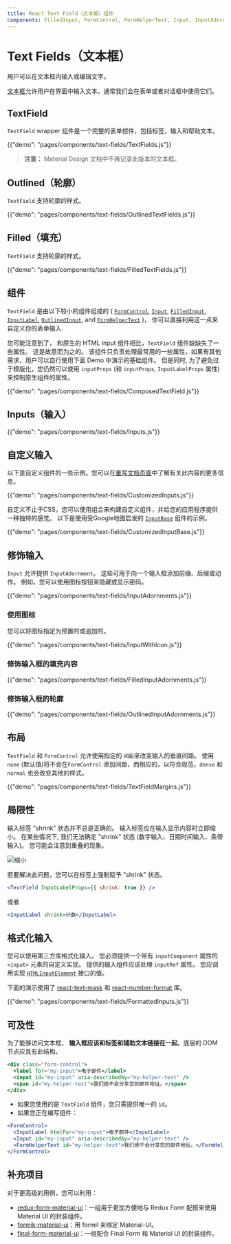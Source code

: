 ```yaml
---
title: React Text Field（文本框）组件
components: FilledInput, FormControl, FormHelperText, Input, InputAdornment, InputBase, InputLabel, OutlinedInput, TextField
---
```


# Text Fields（文本框）

<p class="description">用户可以在文本框内输入或编辑文字。</p>

[文本框](https://material.io/design/components/text-fields.html)允许用户在界面中输入文本。通常我们会在表单或者对话框中使用它们。

## TextField

`TextField` wrapper 组件是一个完整的表单控件，包括标签，输入和帮助文本。

{{"demo": "pages/components/text-fields/TextFields.js"}}

> **注意：** Material Design 文档中不再记录此版本的文本框。

## Outlined（轮廓）

`TextField` 支持轮廓的样式。

{{"demo": "pages/components/text-fields/OutlinedTextFields.js"}}

## Filled（填充）

`TextField` 支持轮廓的样式。

{{"demo": "pages/components/text-fields/FilledTextFields.js"}}

## 组件

`TextField` 是由以下较小的组件组成的 ( [`FormControl`](/api/form-control/), [`Input`](/api/input/), [`FilledInput`](/api/filled-input/), [`InputLabel`](/api/input-label/), [`OutlinedInput`](/api/outlined-input/), and [`FormHelperText`](/api/form-helper-text/) )， 你可以直接利用这一点来自定义你的表单输入.

您可能注意到了， 和原生的 HTML input 组件相比，`TextField` 组件缺缺失了一些属性。 这是故意而为之的。 该组件只负责处理最常用的一些属性，如果有其他需求，用户可以自行使用下面 Demo 中演示的基础组件。 但是同时, 为了避免过于模版化，您仍然可以使用 `inputProps` (和 `inputProps`, `InputLabelProps` 属性) 来控制原生组件的属性。

{{"demo": "pages/components/text-fields/ComposedTextField.js"}}

## Inputs（输入）

{{"demo": "pages/components/text-fields/Inputs.js"}}

## 自定义输入

以下是自定义组件的一些示例。您可以在[重写文档页面](/customization/components/)中了解有关此内容的更多信息。

{{"demo": "pages/components/text-fields/CustomizedInputs.js"}}

自定义不止于CSS，您可以使用组合来构建自定义组件，并给您的应用程序提供一种独特的感觉。 以下是使用受Google地图启发的 [`InputBase`](/api/input-base/) 组件的示例。

{{"demo": "pages/components/text-fields/CustomizedInputBase.js"}}

## 修饰输入

`Input` 允许提供 `InputAdornment`。 这些可用于向一个输入框添加前缀、后缀或动作。 例如，您可以使用图标按钮来隐藏或显示密码。

{{"demo": "pages/components/text-fields/InputAdornments.js"}}

### 使用图标

您可以将图标指定为预置的或追加的。

{{"demo": "pages/components/text-fields/InputWithIcon.js"}}

### 修饰输入框的填充内容

{{"demo": "pages/components/text-fields/FilledInputAdornments.js"}}

### 修饰输入框的轮廓

{{"demo": "pages/components/text-fields/OutlinedInputAdornments.js"}}

## 布局

`TextField` 和 `FormControl` 允许使用指定的 `间距`来改变输入的垂直间距。 使用 `none` (默认值)将不会在`FormControl` 添加间距，而相应的，以符合规范，`dense` 和 `normal` 也会改变其他的样式。

{{"demo": "pages/components/text-fields/TextFieldMargins.js"}}

## 局限性

输入标签 "shrink" 状态并不总是正确的。 输入标签应在输入显示内容时立即缩小。 在某些情况下, 我们无法确定 "shrink" 状态 (数字输入、日期时间输入、条带输入)。 您可能会注意到重叠的现象。

![缩小](/static/images/text-fields/shrink.png)

若要解决此问题，您可以在标签上强制赋予 "shrink" 状态。

```jsx
<TextField InputLabelProps={{ shrink: true }} />
```

或者

```jsx
<InputLabel shrink>计数</InputLabel>
```

## 格式化输入

您可以使用第三方库格式化输入。 您必须提供一个带有 `inputComponent` 属性的 `<input>` 元素的自定义实现。 提供的输入组件应该处理 `inputRef` 属性。 您应调用实现 [`HTMLInputElement`](https://developer.mozilla.org/en-US/docs/Web/API/HTMLInputElement) 接口的值。

下面的演示使用了 [react-text-mask](https://github.com/text-mask/text-mask) 和 [react-number-format](https://github.com/s-yadav/react-number-format) 库。

{{"demo": "pages/components/text-fields/FormattedInputs.js"}}

## 可及性

为了能够访问文本框， **输入框应该和标签和辅助文本链接在一起**。底层的 DOM 节点应具有此结构。

```jsx
<div class="form-control">
  <label for="my-input">电子邮件</label>
  <input id="my-input" aria-describedby="my-helper-text" />
  <span id="my-helper-text">我们绝不会分享您的邮件地址。</span>
</div>
```

- 如果您使用的是 `TextField` 组件，您只需提供唯一的 `id`。
- 如果您正在编写组件：

```jsx
<FormControl>
  <InputLabel htmlFor="my-input">电子邮件</InputLabel>
  <Input id="my-input" aria-describedby="my-helper-text" />
  <FormHelperText id="my-helper-text">我们绝不会分享您的邮件地址。</FormHelperText>
</FormControl>
```

## 补充项目

对于更高级的用例，您可以利用：

- [redux-form-material-ui](https://github.com/erikras/redux-form-material-ui)：一组用于更加方便地与 Redux Form 配搭来使用 Material UI 的封装组件。
- [formik-material-ui](https://github.com/stackworx/formik-material-ui)：用 formil 来绑定 Material-UI。
- [final-form-material-ui](https://github.com/Deadly0/final-form-material-ui)：一组配合 Final Form 和 Material UI 的封装组件。